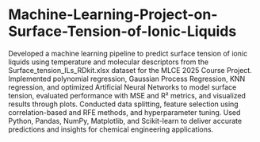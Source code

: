 # Machine-Learning-Project-on-Surface-Tension-of-Ionic-Liquids
Developed a machine learning pipeline to predict surface tension of ionic liquids using temperature and molecular descriptors from the Surface_tension_ILs_RDkit.xlsx dataset for the MLCE 2025 Course Project. Implemented polynomial regression, Gaussian Process Regression, KNN regression, and optimized Artificial Neural Networks to model surface tension, evaluated performance with MSE and R² metrics, and visualized results through plots. Conducted data splitting, feature selection using correlation-based and RFE methods, and hyperparameter tuning. Used Python, Pandas, NumPy, Matplotlib, and Scikit-learn to deliver accurate predictions and insights for chemical engineering applications.
